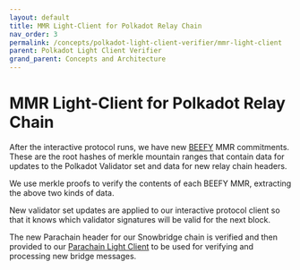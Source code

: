 ```yaml
---
layout: default
title: MMR Light-Client for Polkadot Relay Chain
nav_order: 3
permalink: /concepts/polkadot-light-client-verifier/mmr-light-client
parent: Polkadot Light Client Verifier
grand_parent: Concepts and Architecture
---
```

# MMR Light-Client for Polkadot Relay Chain

After the interactive protocol runs, we have new [BEEFY](https://github.com/paritytech/grandpa-bridge-gadget) MMR commitments. These are the root hashes of merkle mountain ranges that contain data for updates to the Polkadot Validator set and data for new relay chain headers.

We use merkle proofs to verify the contents of each BEEFY MMR, extracting the above two kinds of data.

New validator set updates are applied to our interactive protocol client so that it knows which validator signatures will be valid for the next block.

The new Parachain header for our Snowbridge chain is verified and then provided to our [Parachain Light Client](/concepts/polkadot-light-client-verifier/parachain-light-client) to be used for verifying and processing new bridge messages.